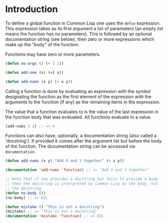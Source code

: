# Introduction

To define a global function in Common Lisp one uses the `defun` expression.
This expression takes as its first argument a list of parameters (an empty list means the function has no parameters).
This is followed by an optional documentation string (see below), then zero or more expressions which make up the "body" of the function.

Functions may have zero or more parameters.

```lisp
(defun no-args () (+ 1 1))

(defun add-one (x) (+1 x))

(defun add-nums (x y) (+ x y))
```

Calling a function is done by evaluating an expression with the symbol designating the function as the first element of the expression with the arguments to the function (if any) as the remaining items in the expression.

The value that a function evaluates to is the value of the last expression in the function body that was evaluated. 
All functions evaluate to a value.

```lisp
(add-nums 2 2) ;; => 4
```

Functions can also have, optionally, a documentation string (also called a 'docstring').
If provided it comes after the argument list but before the body of the function.
The documentation string can be accessed via `documentation`.

```lisp
(defun add-nums (x y) "Add X and Y together" (+ x y))

(documentation 'add-nums 'function) ;; => "Add X and Y together"

;; Note that if one provides a docstring but fails to provide a body
;; then the docstring is interpreted by Common Lisp as the body, not
;; the docstring
(defun no-body ())
(no-body) ;; => NIL

(defun mistake () "This is not a docstring")
(mistake) ;; => "This is not a docstring"
(documentation 'mistake 'function) ;; => NIL
```
